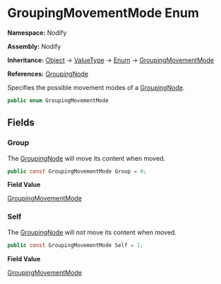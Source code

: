 # GroupingMovementMode Enum  
  
**Namespace:** Nodify  
  
**Assembly:** Nodify  
  
**Inheritance:** [Object](https://docs.microsoft.com/en-us/dotnet/api/System.Object) → [ValueType](https://docs.microsoft.com/en-us/dotnet/api/System.ValueType) → [Enum](https://docs.microsoft.com/en-us/dotnet/api/System.Enum) → [GroupingMovementMode](GroupingMovementMode)  
  
**References:** [GroupingNode](GroupingNode)  
  
Specifies the possible movement modes of a [GroupingNode](GroupingNode).  
  
```csharp  
public enum GroupingMovementMode  
```  
## Fields  
  
### Group  
  
The [GroupingNode](GroupingNode) will move its content when moved.  
  
```csharp  
public const GroupingMovementMode Group = 0;  
```  
**Field Value**  
  
[GroupingMovementMode](GroupingMovementMode)  
  
### Self  
  
The [GroupingNode](GroupingNode) will not move its content when moved.  
  
```csharp  
public const GroupingMovementMode Self = 1;  
```  
**Field Value**  
  
[GroupingMovementMode](GroupingMovementMode)  
  
